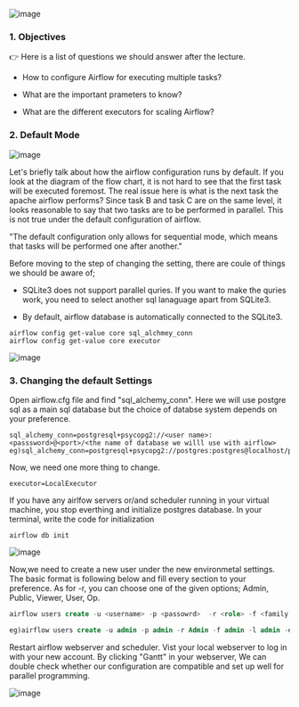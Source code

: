 
![image](https://user-images.githubusercontent.com/53164959/110245267-cb2d3100-7fa5-11eb-9e26-ad14504dbdd7.png)


### 1. Objectives 

:point_right: Here is a list of questions we should answer after the lecture. 

- How to configure Airflow for executing multiple tasks?

- What are the important prameters to know?

- What are the different executors for scaling Airflow?


### 2. Default Mode 


![image](https://user-images.githubusercontent.com/53164959/109650883-312e4880-7ba1-11eb-8452-5aa0795313a1.png)

Let's briefly talk about how the airflow configuration runs by default. If you look at the diagram of the flow chart, it is not hard to see that the first task will be executed foremost. The real issue here is what is the next task the apache airflow performs? Since task B and task C are on the same level, it looks reasonable to say that two tasks are to be performed in parallel.  This is not true under the default configuration of airflow. 

"The default configuration only allows for sequential mode, which means that tasks will be performed one after another."

Before moving to the step of changing the setting, there are coule of things we should be aware of; 

- SQLite3 does not support parallel quries. If you want to make the quries work, you need to select another sql lanaguage apart from SQLite3. 

- By default, airflow database is automatically connected to the SQLite3. 
 ```linux
 airflow config get-value core sql_alchmey_conn
 airflow config get-value core executor 
 ```
![image](https://user-images.githubusercontent.com/53164959/109655015-27f3aa80-7ba6-11eb-9d19-edea611911ff.png)



### 3. Changing the default Settings

Open airflow.cfg file and find "sql_alchemy_conn". Here we will use postgre sql as a main sql database but the choice of databse system
depends on your preference. 

```linux
sql_alchemy_conn=postgresql+psycopg2://<user name>:<passsword>@<port>/<the name of database we willl use with airflow>              
eg)sql_alchemy_conn=postgresql+psycopg2://postgres:postgres@localhost/postgres

```
Now, we need one more thing to change. 

```linux
executor=LocalExecutor
```
If you have any airlfow servers or/and scheduler running in your virtual machine, you stop everthing and initialize postgres database.
In your terminal, write the code for initialization

```linux
airflow db init
```
![image](https://user-images.githubusercontent.com/53164959/109755175-d6403400-7c28-11eb-9788-d76311830b53.png)

Now,we need to create a new user under the new environmetal settings. The basic format is following below and fill every section to your preference. As for -r, you can choose one of the given options; Admin, Public, Viewer, User, Op.

```sql
airflow users create -u <username> -p <passowrd>  -r <role> -f <family name> -l <last name> -e <email>

eg)airflow users create -u admin -p admin -r Admin -f admin -l admin -e admin@airflow.com

```

Restart airflow webserver and scheduler. Vist your local webserver to log in with your new account.
By clicking "Gantt" in your webserver, We can double check whether our configuration are compatible and set up well for parallel programming. 

![image](https://user-images.githubusercontent.com/53164959/109756161-bb6ebf00-7c2a-11eb-9f02-02dab4cf9013.png)






 
 






